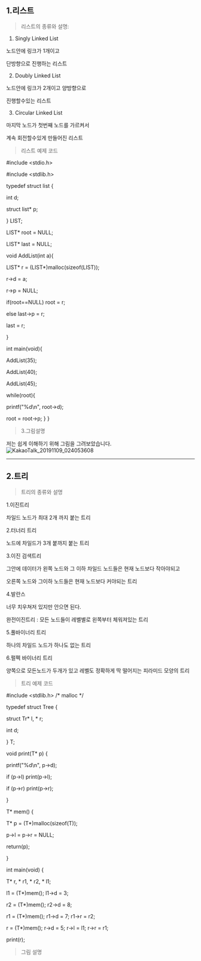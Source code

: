 1.리스트
--------
>리스트의 종류와 설명:

 1. Singly Linked List
 
 노드안에 링크가 1개이고
 
 단방향으로 진행하는 리스트
 
 2. Doubly Linked List
 
 노드안에 링크가 2개이고 양방향으로 
 
 진행할수있는 리스트
 
 3. Circular Linked List
 
 마지막 노드가 첫번째 노드를 가르켜서
 
 계속 회전할수있게 만들어진 리스트
 
>리스트 예제 코드

#include <stdio.h>

#include <stdlib.h>

typedef struct list {

 int d;

 struct list* p;

} LIST;

LIST* root = NULL;

LIST* last = NULL;

void AddList(int a){

 LIST* r = (LIST*)malloc(sizeof(LIST));

 r->d = a;

 r->p = NULL;

 if(root==NULL) root = r;

 else           last->p = r;

 last = r;

}

int main(void){

 AddList(35);

 AddList(40);

 AddList(45);

 while(root){

  printf("%d\n", root->d);

  root = root->p;
 }
}

>3.그림설명

저는 쉽게 이해하기 위해 그림을 그려보았습니다.
![KakaoTalk_20191109_024053608](https://user-images.githubusercontent.com/50895748/68498681-ce71b900-029a-11ea-995c-39bac098966a.jpg)


***
2.트리
------

>트리의 종류와 설명

1.이진트리 

차일드 노드가 최대 2개 까지 붙는 트리

2.터너리 트리 

노드에 차일드가 3개 붙까지 붙는 트리 

3.이진 검색트리 

그안에 데이터가 왼쪽 노드와 그 이하 차일드 노드들은 현재 노드보다 작아야되고

오른쪽 노드와 그이하 노드들은 현재 노드보다 커야되는 트리

4.발란스 

너무 치우쳐저 있지만 안으면 된다.

완전이진트리 : 모든 노드들이 레벨별로 왼쪽부터 체워져있는 트리

5.풀바이너리 트리 

하나의 차일드 노드가 하나도 없는 트리

6.펄펙 바이너리 트리 

양쪽으로 모든노드가 두개가 있고 레벨도 정확하게 딱 떨어지는 피라미드 모양의 트리

>트리 예제 코드

#include <stdlib.h>               /* malloc */

typedef struct Tree {

struct Tr* l, * r;

int d;

} T;

void print(T* p) {

printf("%d\n", p->d);

if (p->l) print(p->l);

if (p->r) print(p->r);

}

T* mem() {

T* p = (T*)malloc(sizeof(T));

p->l = p->r = NULL;

return(p);

}

int main(void) {

T* r, * r1, * r2, * l1;

l1 = (T*)mem(); l1->d = 3;

r2 = (T*)mem(); r2->d = 8;

r1 = (T*)mem(); r1->d = 7; r1->r = r2;

r = (T*)mem(); r->d = 5; r->l = l1;  r->r = r1;

print(r);

>그림 설명
